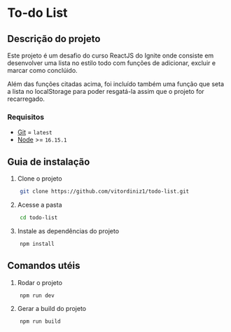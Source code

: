 # To-do List

## Descrição do projeto

Este projeto é um desafio do curso ReactJS do Ignite onde consiste em desenvolver uma lista no estilo todo com funções de adicionar, excluir e marcar como conclúido.

Além das funções citadas acima, foi incluído também uma função que seta a lista no localStorage para poder resgatá-la assim que o projeto for recarregado.

### Requisitos

- [Git](https://git-scm.com/) = `latest`
- [Node](https://nodejs.org/en/) >= `16.15.1`

## Guia de instalação

1. Clone o projeto

```bash
    git clone https://github.com/vitordiniz1/todo-list.git
```

2. Acesse a pasta

```bash
    cd todo-list
```

3. Instale as dependências do projeto

```bash
    npm install
```

##  Comandos utéis

1. Rodar o projeto

```bash
    npm run dev
```

2. Gerar a build do projeto

```bash
    npm run build
```
